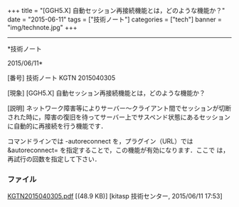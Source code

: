 ﻿+++
title = "[GGH5.X] 自動セッション再接続機能とは，どのような機能か？"
date = "2015-06-11"
tags = ["技術ノート"]
categories = ["tech"]
banner = "img/technote.jpg"
+++

-----------------------------------------------------------------------------------------------------------------------------

*技術ノート

2015/06/11*


[番号]
技術ノート KGTN 2015040305

[現象]
[GGH5.X] 自動セッション再接続機能とは，どのような機能か？

[説明]
ネットワーク障害等によりサーバー～クライアント間でセッションが切断された時に，障害の復旧を待ってサーバー上でサスペンド状態にあるセッションに自動的に再接続を行う機能です．

コマンドラインでは -autoreconnect <n> を，プラグイン（URL）では
&autoreconnect=<n> を指定することで，この機能が有効になります．ここで
<n> は，再試行の回数を指定して下さい．


### ファイル

 
 


[KGTN2015040305.pdf](http://techreport.kitasp.net/attachments/download/1887/KGTN2015040305.pdf)
 [(48.9 KB)] [kitasp 技術センター, 2015/06/11
17:53]


 


 

